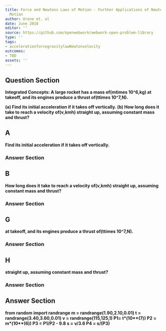 ```yaml
---
title: Force and Newtons Laws of Motion - Further Applications of Newtons Laws of
  Motion
author: Urone et. al
date: June 2018
editor: ''
source: https://github.com/openwebwork/webwork-open-problem-library
type: ''
tags:
- accelerationforcegravitylawNewtonvelocity
outcomes:
- TBD
assets: ''
---
```


## Question Section 

<b>Integrated Concepts:<b> A large rocket has a mass of(mtimes 10^6,kg) at takeoff, and its engines produce a thrust of(ttimes 10^7,N).
 
(a) Find its initial acceleration if it takes off vertically. 
(b) How long does it take to reach a velocity of(v,kmh) straight up, assuming constant mass and thrust?
## A
Find its initial acceleration if it takes off vertically. 
### Answer Section
## B
How long does it take to reach a velocity of(v,kmh) straight up, assuming constant mass and thrust?
### Answer Section
## G
at takeoff, and its engines produce a thrust of(ttimes 10^7,N).
### Answer Section
## H
straight up, assuming constant mass and thrust?
### Answer Section


## Answer Section

from random import randrange
m = randrange(1.90,2.10,0.01)
t = randrange(3.40,3.60,0.01)
v = randrange(115,125,1)
P1= t*(10**(7))
P2 = m*(10**(6))
P3 = P1/P2 - 9.8
s = v/3.6
P4 = s/(P3)
